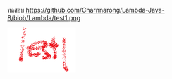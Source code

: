 ﻿ทดสอบ
https://github.com/Charnnarong/Lambda-Java-8/blob/Lambda/test1.png

![alt tag](https://github.com/Charnnarong/Lambda-Java-8/blob/Lambda/test1.png)
